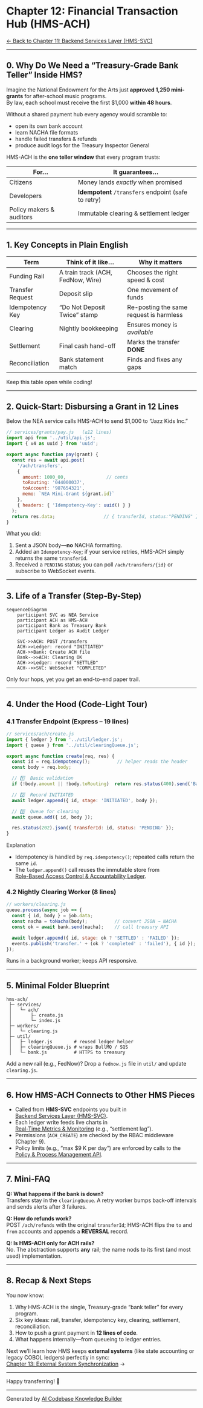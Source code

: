 # Chapter 12: Financial Transaction Hub (HMS-ACH)
[← Back to Chapter 11: Backend Services Layer (HMS-SVC)](11_backend_services_layer__hms_svc__.md)

---

## 0. Why Do We Need a “Treasury-Grade Bank Teller” Inside HMS?

Imagine the National Endowment for the Arts just **approved 1,250 mini-grants** for after-school music programs.  
By law, each school must receive the first \$1,000 **within 48 hours**.

Without a shared payment hub every agency would scramble to:

* open its own bank account  
* learn NACHA file formats  
* handle failed transfers & refunds  
* produce audit logs for the Treasury Inspector General  

HMS-ACH is the **one teller window** that every program trusts:

| For… | It guarantees… |
|------|----------------|
| Citizens | Money lands *exactly* when promised |
| Developers | **Idempotent** `/transfers` endpoint (safe to retry) |
| Policy makers & auditors | Immutable clearing & settlement ledger |

---

## 1. Key Concepts in Plain English

| Term | Think of it like… | Why it matters |
|------|------------------|----------------|
| Funding Rail | A train track (ACH, FedNow, Wire) | Chooses the right speed & cost |
| Transfer Request | Deposit slip | One movement of funds |
| Idempotency Key | “Do Not Deposit Twice” stamp | Re-posting the same request is harmless |
| Clearing | Nightly bookkeeping | Ensures money is *available* |
| Settlement | Final cash hand-off | Marks the transfer **DONE** |
| Reconciliation | Bank statement match | Finds and fixes any gaps |

Keep this table open while coding!

---

## 2. Quick-Start: Disbursing a Grant in 12 Lines

Below the NEA service calls HMS-ACH to send \$1,000 to “Jazz Kids Inc.”

```js
// services/grants/pay.js   (≤12 lines)
import api from '../util/api.js';
import { v4 as uuid } from 'uuid';

export async function pay(grant) {
  const res = await api.post(
    '/ach/transfers',
    {
      amount: 1000_00,               // cents
      toRouting: '044000037',
      toAccount: '987654321',
      memo: `NEA Mini-Grant ${grant.id}`
    },
    { headers: { 'Idempotency-Key': uuid() } }
  );
  return res.data;                  // { transferId, status:"PENDING" }
}
```

What you did:

1. Sent a JSON body—**no** NACHA formatting.  
2. Added an `Idempotency-Key`; if your service retries, HMS-ACH simply returns the same `transferId`.  
3. Received a `PENDING` status; you can poll `/ach/transfers/{id}` or subscribe to WebSocket events.

---

## 3. Life of a Transfer (Step-By-Step)

```mermaid
sequenceDiagram
    participant SVC as NEA Service
    participant ACH as HMS-ACH
    participant Bank as Treasury Bank
    participant Ledger as Audit Ledger

    SVC->>ACH: POST /transfers
    ACH->>Ledger: record "INITIATED"
    ACH->>Bank: Create ACH file
    Bank-->>ACH: Clearing OK
    ACH->>Ledger: record "SETTLED"
    ACH-->>SVC: WebSocket "COMPLETED"
```

Only four hops, yet you get an end-to-end paper trail.

---

## 4. Under the Hood (Code-Light Tour)

### 4.1 Transfer Endpoint (Express – 19 lines)

```js
// services/ach/create.js
import { ledger } from '../util/ledger.js';
import { queue } from '../util/clearingQueue.js';

export async function create(req, res) {
  const id = req.idempotency();          // helper reads the header
  const body = req.body;

  // 1️⃣  Basic validation
  if (!body.amount || !body.toRouting)  return res.status(400).send('Bad payload');

  // 2️⃣  Record INITIATED
  await ledger.append({ id, stage: 'INITIATED', body });

  // 3️⃣  Queue for clearing
  await queue.add({ id, body });

  res.status(202).json({ transferId: id, status: 'PENDING' });
}
```

Explanation  
* Idempotency is handled by `req.idempotency()`; repeated calls return the same `id`.  
* The `ledger.append()` call reuses the immutable store from  
  [Role-Based Access Control & Accountability Ledger](09_role_based_access_control___accountability_ledger_.md).

### 4.2 Nightly Clearing Worker (8 lines)

```js
// workers/clearing.js
queue.process(async job => {
  const { id, body } = job.data;
  const nacha = toNacha(body);          // convert JSON → NACHA
  const ok = await bank.send(nacha);    // call treasury API

  await ledger.append({ id, stage: ok ? 'SETTLED' : 'FAILED' });
  events.publish('transfer.' + (ok ? 'completed' : 'failed'), { id });
});
```

Runs in a background worker; keeps API responsive.

---

## 5. Minimal Folder Blueprint

```
hms-ach/
 ├─ services/
 │   └─ ach/
 │       ├─ create.js
 │       └─ index.js
 ├─ workers/
 │   └─ clearing.js
 ├─ util/
 │   ├─ ledger.js        # reused ledger helper
 │   ├─ clearingQueue.js # wraps BullMQ / SQS
 │   └─ bank.js          # HTTPS to treasury
```

Add a new rail (e.g., FedNow)?  Drop a `fednow.js` file in `util/` and update `clearing.js`.

---

## 6. How HMS-ACH Connects to Other HMS Pieces

* Called from **HMS-SVC** endpoints you built in  
  [Backend Services Layer (HMS-SVC)](11_backend_services_layer__hms_svc__.md).  
* Each ledger write feeds live charts in  
  [Real-Time Metrics & Monitoring](10_real_time_metrics___monitoring_.md) (e.g., “settlement lag”).  
* Permissions (`ACH_CREATE`) are checked by the RBAC middleware (Chapter 9).  
* Policy limits (e.g., “max \$9 K per day”) are enforced by calls to the  
  [Policy & Process Management API](08_policy___process_management_api_.md).

---

## 7. Mini-FAQ

**Q: What happens if the bank is down?**  
Transfers stay in the `clearingQueue`. A retry worker bumps back-off intervals and sends alerts after 3 failures.

**Q: How do refunds work?**  
POST `/ach/refunds` with the original `transferId`; HMS-ACH flips the `to` and `from` accounts and appends a **REVERSAL** record.

**Q: Is HMS-ACH only for ACH rails?**  
No. The abstraction supports **any** rail; the name nods to its first (and most used) implementation.

---

## 8. Recap & Next Steps

You now know:

1. Why HMS-ACH is the single, Treasury-grade “bank teller” for every program.  
2. Six key ideas: rail, transfer, idempotency key, clearing, settlement, reconciliation.  
3. How to push a grant payment in **12 lines of code**.  
4. What happens internally—from queueing to ledger entries.

Next we’ll learn how HMS keeps **external systems** (like state accounting or legacy COBOL ledgers) perfectly in sync:  
[Chapter 13: External System Synchronization](13_external_system_synchronization_.md) →

---

Happy transferring! 🎉

---

Generated by [AI Codebase Knowledge Builder](https://github.com/The-Pocket/Tutorial-Codebase-Knowledge)